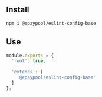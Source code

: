 ## Install

```sh
npm i @epaypool/eslint-config-base
```


## Use

```js
module.exports = {
  'root': true,
  
  'extends': [
    '@epaypool/eslint-config-base'
  ]
};
```
